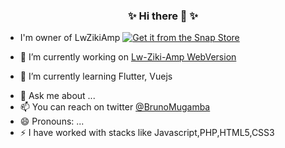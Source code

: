 ### <center> ✨ Hi there 👋 ✨  </center>

 
- I'm owner of LwZikiAmp 
  [![Get it from the Snap Store](https://snapcraft.io/static/images/badges/en/snap-store-black.svg)](https://snapcraft.io/lw-ziki-amp)

- 🔭 I’m currently working on [Lw-Ziki-Amp WebVersion](https://lw-web.netlify.app/)
- 🌱 I’m currently learning Flutter, Vuejs
<!-- 👯 I’m looking to collaborate on ...-->
- 💬 Ask me about ...
- 📫 You can reach on twitter [@BrunoMugamba](https://twitter.com/BrunoMugamba)
- 😄 Pronouns: ...
- ⚡ I have worked with stacks like Javascript,PHP,HTML5,CSS3
